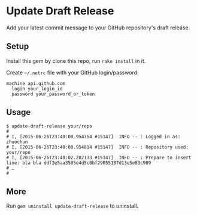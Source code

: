 # Update Draft Release

Add your latest commit message to your GitHub repository's draft release.

## Setup

Install this gem by clone this repo, run `rake install` in it.

Create `~/.netrc` file with your GitHub login/password:

```
machine api.github.com
  login your_login_id
  password your_password_or_token
```

## Usage

```
$ update-draft-release your/repo
#
# I, [2015-06-26T23:40:00.954754 #15147]  INFO -- : Logged in as: zhuochun
# I, [2015-06-26T23:40:00.954814 #15147]  INFO -- : Repository used: your/repo
# I, [2015-06-26T23:40:02.282133 #15147]  INFO -- : Prepare to insert line: bla bla ddf3e5aa3505e4d5c0bf29055187d13e5e83c909
# …
#
```

## More

Run `gem uninstall update-draft-release` to uninstall.
